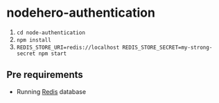 # nodehero-authentication

1. `cd node-authentication`
2. `npm install`
3. `REDIS_STORE_URI=redis://localhost REDIS_STORE_SECRET=my-strong-secret npm start`

## Pre requirements

- Running [Redis](https://redis.io/) database
